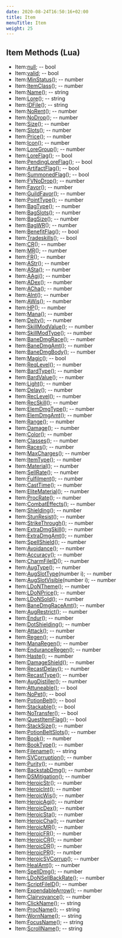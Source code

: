 ```yaml
---
date: 2020-08-24T16:50:16+02:00
title: Item
menuTitle: Item
weight: 25
---
```


## Item Methods (Lua)
- Item:[null](null); -- bool
- Item:[valid](valid); -- bool
- Item:[MinStatus](minstatus)(); -- number
- Item:[ItemClass](itemclass)(); -- number
- Item:[Name](name)(); -- string
- Item:[Lore](lore)(); -- string
- Item:[IDFile](idfile)(); -- string
- Item:[NoRent](norent)(); -- number
- Item:[NoDrop](nodrop)(); -- number
- Item:[Size](size)(); -- number
- Item:[Slots](slots)(); -- number
- Item:[Price](price)(); -- number
- Item:[Icon](icon)(); -- number
- Item:[LoreGroup](loregroup)(); -- number
- Item:[LoreFlag](loreflag)(); -- bool
- Item:[PendingLoreFlag](pendingloreflag)(); -- bool
- Item:[ArtifactFlag](artifactflag)(); -- bool
- Item:[SummonedFlag](summonedflag)(); -- bool
- Item:[FVNoDrop](fvnodrop)(); -- number
- Item:[Favor](favor)(); -- number
- Item:[GuildFavor](guildfavor)(); -- number
- Item:[PointType](pointtype)(); -- number
- Item:[BagType](bagtype)(); -- number
- Item:[BagSlots](bagslots)(); -- number
- Item:[BagSize](bagsize)(); -- number
- Item:[BagWR](bagwr)(); -- number
- Item:[BenefitFlag](benefitflag)(); -- bool
- Item:[Tradeskills](tradeskills)(); -- bool
- Item:[CR](cr)(); -- number
- Item:[MR](mr)(); -- number
- Item:[FR](fr)(); -- number
- Item:[AStr](astr)(); -- number
- Item:[ASta](asta)(); -- number
- Item:[AAgi](aagi)(); -- number
- Item:[ADex](adex)(); -- number
- Item:[ACha](acha)(); -- number
- Item:[AInt](aint)(); -- number
- Item:[AWis](awis)(); -- number
- Item:[HP](hp)(); -- number
- Item:[Mana](mana)(); -- number
- Item:[Deity](deity)(); -- number
- Item:[SkillModValue](skillmodvalue)(); -- number
- Item:[SkillModType](skillmodtype)(); -- number
- Item:[BaneDmgRace](banedmgrace)(); -- number
- Item:[BaneDmgAmt](banedmgamt)(); -- number
- Item:[BaneDmgBody](banedmgbody)(); -- number
- Item:[Magic](magic)(); -- bool
- Item:[ReqLevel](reqlevel)(); -- number
- Item:[BardType](bardtype)(); -- number
- Item:[BardValue](bardvalue)(); -- number
- Item:[Light](light)(); -- number
- Item:[Delay](delay)(); -- number
- Item:[RecLevel](reclevel)(); -- number
- Item:[RecSkill](recskill)(); -- number
- Item:[ElemDmgType](elemdmgtype)(); -- number
- Item:[ElemDmgAmt](elemdmgamt)(); -- number
- Item:[Range](range)(); -- number
- Item:[Damage](damage)(); -- number
- Item:[Color](color)(); -- number
- Item:[Classes](classes)(); -- number
- Item:[Races](races)(); -- number
- Item:[MaxCharges](maxcharges)(); -- number
- Item:[ItemType](itemtype)(); -- number
- Item:[Material](material)(); -- number
- Item:[SellRate](sellrate)(); -- number
- Item:[Fulfilment](fulfilment)(); -- number
- Item:[CastTime](casttime)(); -- number
- Item:[EliteMaterial](elitematerial)(); -- number
- Item:[ProcRate](procrate)(); -- number
- Item:[CombatEffects](combateffects)(); -- number
- Item:[Shielding](shielding)(); -- number
- Item:[StunResist](stunresist)(); -- number
- Item:[StrikeThrough](strikethrough)(); -- number
- Item:[ExtraDmgSkill](extradmgskill)(); -- number
- Item:[ExtraDmgAmt](extradmgamt)(); -- number
- Item:[SpellShield](spellshield)(); -- number
- Item:[Avoidance](avoidance)(); -- number
- Item:[Accuracy](accuracy)(); -- number
- Item:[CharmFileID](charmfileid)(); -- number
- Item:[AugType](augtype)(); -- number
- Item:[AugSlotType](augslottype)(number i); -- number
- Item:[AugSlotVisible](augslotvisible)(number i); -- number
- Item:[LDoNTheme](ldontheme)(); -- number
- Item:[LDoNPrice](ldonprice)(); -- number
- Item:[LDoNSold](ldonsold)(); -- number
- Item:[BaneDmgRaceAmt](banedmgraceamt)(); -- number
- Item:[AugRestrict](augrestrict)(); -- number
- Item:[Endur](endur)(); -- number
- Item:[DotShielding](dotshielding)(); -- number
- Item:[Attack](attack)(); -- number
- Item:[Regen](regen)(); -- number
- Item:[ManaRegen](manaregen)(); -- number
- Item:[EnduranceRegen](enduranceregen)(); -- number
- Item:[Haste](haste)(); -- number
- Item:[DamageShield](damageshield)(); -- number
- Item:[RecastDelay](recastdelay)(); -- number
- Item:[RecastType](recasttype)(); -- number
- Item:[AugDistiller](augdistiller)(); -- number
- Item:[Attuneable](attuneable)(); -- bool
- Item:[NoPet](nopet)(); -- bool
- Item:[PotionBelt](potionbelt)(); -- bool
- Item:[Stackable](stackable)(); -- bool
- Item:[NoTransfer](notransfer)(); -- bool
- Item:[QuestItemFlag](questitemflag)(); -- bool
- Item:[StackSize](stacksize)(); -- number
- Item:[PotionBeltSlots](potionbeltslots)(); -- number
- Item:[Book](book)(); -- number
- Item:[BookType](booktype)(); -- number
- Item:[Filename](filename)(); -- string
- Item:[SVCorruption](svcorruption)(); -- number
- Item:[Purity](purity)(); -- number
- Item:[BackstabDmg](backstabdmg)(); -- number
- Item:[DSMitigation](dsmitigation)(); -- number
- Item:[HeroicStr](heroicstr)(); -- number
- Item:[HeroicInt](heroicint)(); -- number
- Item:[HeroicWis](heroicwis)(); -- number
- Item:[HeroicAgi](heroicagi)(); -- number
- Item:[HeroicDex](heroicdex)(); -- number
- Item:[HeroicSta](heroicsta)(); -- number
- Item:[HeroicCha](heroiccha)(); -- number
- Item:[HeroicMR](heroicmr)(); -- number
- Item:[HeroicFR](heroicfr)(); -- number
- Item:[HeroicCR](heroiccr)(); -- number
- Item:[HeroicDR](heroicdr)(); -- number
- Item:[HeroicPR](heroicpr)(); -- number
- Item:[HeroicSVCorrup](heroicsvcorrup)(); -- number
- Item:[HealAmt](healamt)(); -- number
- Item:[SpellDmg](spelldmg)(); -- number
- Item:[LDoNSellBackRate](ldonsellbackrate)(); -- number
- Item:[ScriptFileID](scriptfileid)(); -- number
- Item:[ExpendableArrow](expendablearrow)(); -- number
- Item:[Clairvoyance](clairvoyance)(); -- number
- Item:[ClickName](clickname)(); -- string
- Item:[ProcName](procname)(); -- string
- Item:[WornName](wornname)(); -- string
- Item:[FocusName](focusname)(); -- string
- Item:[ScrollName](scrollname)(); -- string
